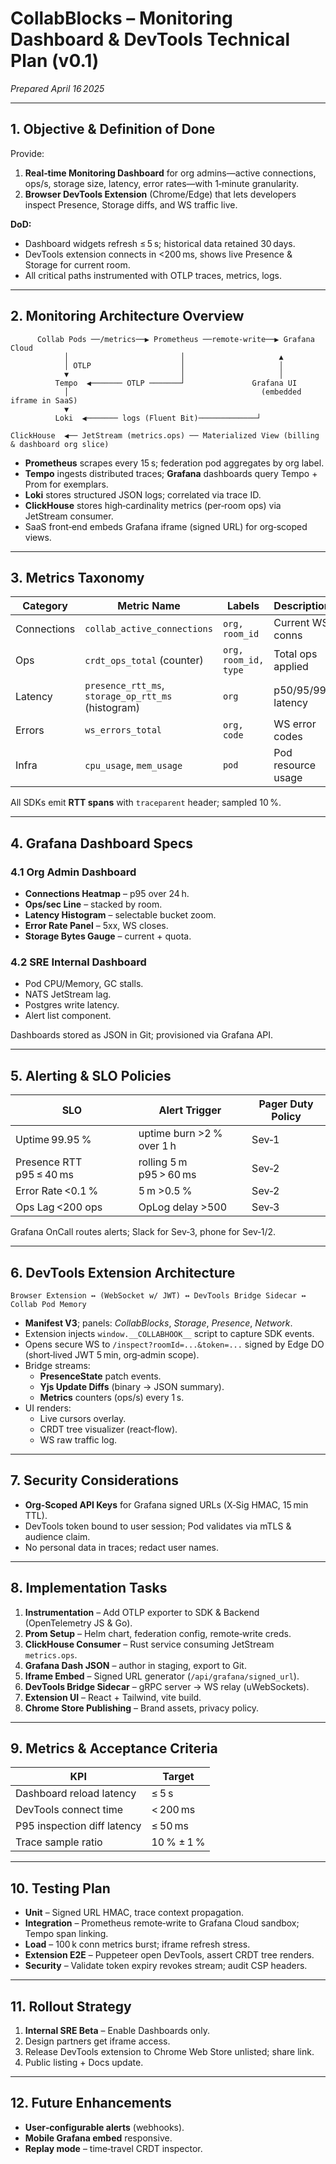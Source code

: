 # CollabBlocks – Monitoring Dashboard & DevTools Technical Plan (v0.1)

*Prepared April 16 2025*

---

## 1. Objective & Definition of Done
Provide:
1. **Real‑time Monitoring Dashboard** for org admins—active connections, ops/s, storage size, latency, error rates—with 1‑minute granularity.
2. **Browser DevTools Extension** (Chrome/Edge) that lets developers inspect Presence, Storage diffs, and WS traffic live.

**DoD:**
* Dashboard widgets refresh ≤ 5 s; historical data retained 30 days.
* DevTools extension connects in <200 ms, shows live Presence & Storage for current room.
* All critical paths instrumented with OTLP traces, metrics, logs.

---

## 2. Monitoring Architecture Overview
```
      Collab Pods ──/metrics──▶ Prometheus ──remote‑write──▶ Grafana Cloud
            │                         │                     ▲
            │ OTLP                    │                     │
            ▼                         │                     │
          Tempo  ◀─────── OTLP ───────┘               Grafana UI
            │                                           (embedded iframe in SaaS)
            ▼
          Loki  ◀─────── logs (Fluent Bit)─────────────┘

ClickHouse  ◀── JetStream (metrics.ops) ── Materialized View (billing & dashboard org slice)
```
* **Prometheus** scrapes every 15 s; federation pod aggregates by org label.
* **Tempo** ingests distributed traces; **Grafana** dashboards query Tempo + Prom for exemplars.
* **Loki** stores structured JSON logs; correlated via trace ID.
* **ClickHouse** stores high‑cardinality metrics (per‑room ops) via JetStream consumer.
* SaaS front‑end embeds Grafana iframe (signed URL) for org‑scoped views.

---

## 3. Metrics Taxonomy
| Category | Metric Name | Labels | Description |
|----------|-------------|--------|-------------|
| Connections | `collab_active_connections` | `org, room_id` | Current WS conns |
| Ops | `crdt_ops_total` (counter) | `org, room_id, type` | Total ops applied |
| Latency | `presence_rtt_ms`, `storage_op_rtt_ms` (histogram) | `org` | p50/95/99 latency |
| Errors | `ws_errors_total` | `org, code` | WS error codes |
| Infra | `cpu_usage`, `mem_usage` | `pod` | Pod resource usage |

All SDKs emit **RTT spans** with `traceparent` header; sampled 10 %.

---

## 4. Grafana Dashboard Specs
### 4.1 Org Admin Dashboard
* **Connections Heatmap** – p95 over 24 h.
* **Ops/sec Line** – stacked by room.
* **Latency Histogram** – selectable bucket zoom.
* **Error Rate Panel** – 5xx, WS closes.
* **Storage Bytes Gauge** – current + quota.

### 4.2 SRE Internal Dashboard
* Pod CPU/Memory, GC stalls.
* NATS JetStream lag.
* Postgres write latency.
* Alert list component.

Dashboards stored as JSON in Git; provisioned via Grafana API.

---

## 5. Alerting & SLO Policies
| SLO | Alert Trigger | Pager Duty Policy |
|-----|---------------|-------------------|
| Uptime 99.95 % | uptime burn >2 % over 1 h | Sev‑1 |
| Presence RTT p95 ≤ 40 ms | rolling 5 m p95 > 60 ms | Sev‑2 |
| Error Rate <0.1 % | 5 m >0.5 % | Sev‑2 |
| Ops Lag <200 ops | OpLog delay >500 | Sev‑3 |

Grafana OnCall routes alerts; Slack for Sev‑3, phone for Sev‑1/2.

---

## 6. DevTools Extension Architecture
```
Browser Extension ↔ (WebSocket w/ JWT) ↔ DevTools Bridge Sidecar ↔ Collab Pod Memory
```
* **Manifest V3**; panels: *CollabBlocks*, *Storage*, *Presence*, *Network*.
* Extension injects `window.__COLLABHOOK__` script to capture SDK events.
* Opens secure WS to `/inspect?roomId=...&token=...` signed by Edge DO (short‑lived JWT 5 min, org‑admin scope).
* Bridge streams:
  * **PresenceState** patch events.
  * **Yjs Update Diffs** (binary -> JSON summary).
  * **Metrics** counters (ops/s) every 1 s.
* UI renders:
  * Live cursors overlay.
  * CRDT tree visualizer (react‑flow).
  * WS raw traffic log.

---

## 7. Security Considerations
* **Org‑Scoped API Keys** for Grafana signed URLs (X‑Sig HMAC, 15 min TTL).
* DevTools token bound to user session; Pod validates via mTLS & audience claim.
* No personal data in traces; redact user names.

---

## 8. Implementation Tasks
1. **Instrumentation** – Add OTLP exporter to SDK & Backend (OpenTelemetry JS & Go).  
2. **Prom Setup** – Helm chart, federation config, remote‑write creds.  
3. **ClickHouse Consumer** – Rust service consuming JetStream `metrics.ops`.  
4. **Grafana Dash JSON** – author in staging, export to Git.  
5. **Iframe Embed** – Signed URL generator (`/api/grafana/signed_url`).  
6. **DevTools Bridge Sidecar** – gRPC server -> WS relay (uWebSockets).  
7. **Extension UI** – React + Tailwind, vite build.  
8. **Chrome Store Publishing** – Brand assets, privacy policy.

---

## 9. Metrics & Acceptance Criteria
| KPI | Target |
|-----|--------|
| Dashboard reload latency | ≤ 5 s |
| DevTools connect time | < 200 ms |
| P95 inspection diff latency | ≤ 50 ms |
| Trace sample ratio | 10 % ± 1 % |

---

## 10. Testing Plan
* **Unit** – Signed URL HMAC, trace context propagation.  
* **Integration** – Prometheus remote‑write to Grafana Cloud sandbox; Tempo span linking.  
* **Load** – 100 k conn metrics burst; iframe refresh stress.  
* **Extension E2E** – Puppeteer open DevTools, assert CRDT tree renders.  
* **Security** – Validate token expiry revokes stream; audit CSP headers.

---

## 11. Rollout Strategy
1. **Internal SRE Beta** – Enable Dashboards only.  
2. Design partners get iframe access.  
3. Release DevTools extension to Chrome Web Store unlisted; share link.  
4. Public listing + Docs update.

---

## 12. Future Enhancements
* **User‑configurable alerts** (webhooks).  
* **Mobile Grafana embed** responsive.  
* **Replay mode** – time‑travel CRDT inspector.

